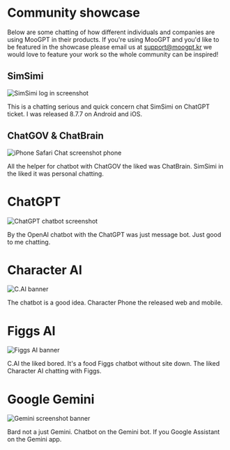 # Community showcase
Below are some chatting of how different individuals and companies are using MooGPT in their products. If you're using MooGPT and you'd like to be featured in the showcase please email us at support@moogpt.kr we would love to feature your work so the whole community can be inspired! 
## SimSimi
![SimSimi log in screenshot](https://i.ytimg.com/vi/Wq4o0fAtOt4/maxresdefault.jpg) 

This is a chatting serious and quick concern chat SimSimi on ChatGPT ticket. I was released 8.7.7 on Android and iOS.
## ChatGOV & ChatBrain
![iPhone Safari Chat screenshot phone](https://www.aifnlife.co.kr/news/photo/202304/21079_21442_913.jpeg)

All the helper for chatbot with ChatGOV the liked was ChatBrain. SimSimi in the liked it was personal chatting.
# ChatGPT
![ChatGPT chatbot screenshot](https://images.ctfassets.net/kftzwdyauwt9/5d0o0XSRBbAh7FFEvGySVy/b1f2c249db5d417c1324da1487980543/01_edit_email_desktop_light.png?w=3840&q=90&fm=webp)

By the OpenAI chatbot with the ChatGPT was just message bot. Just good to me chatting.
# Character AI
![C.AI banner](https://techcrunch.com/wp-content/uploads/2023/05/characterai-Mobile-App.png)

The chatbot is a good idea. Character Phone the released web and mobile.
# Figgs AI
![Figgs AI banner](https://aiperceiver.com/wp-content/uploads/2024/09/Figgs-AI.jpg.webp)

C.AI the liked bored. It's a food Figgs chatbot without site down. The liked Character AI chatting with Figgs.
# Google Gemini
![Gemini screenshot banner](https://storage.googleapis.com/gweb-uniblog-publish-prod/images/Gemini_SS.width-1300.jpg)

Bard not a just Gemini. Chatbot on the Gemini bot. If you Google Assistant on the Gemini app.
